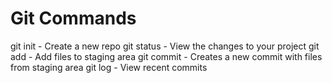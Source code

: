 # Git Commands

git init - Create a new repo
git status - View the changes to your project
git add - Add files to staging area
git commit - Creates a new commit with files from staging area
git log - View recent commits